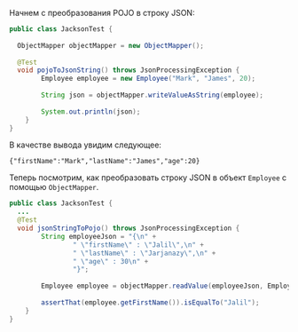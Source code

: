 Начнем с преобразования POJO в строку JSON:

```java
public class JacksonTest {  
  
  ObjectMapper objectMapper = new ObjectMapper();
  
  @Test  
  void pojoToJsonString() throws JsonProcessingException {  
        Employee employee = new Employee("Mark", "James", 20);  
  
        String json = objectMapper.writeValueAsString(employee);  
  
        System.out.println(json);  
    }  
}
```

В качестве вывода увидим следующее:

```
{"firstName":"Mark","lastName":"James","age":20}
```

Теперь посмотрим, как преобразовать строку JSON в объект `Employee` с помощью `ObjectMapper`.

```java
public class JacksonTest {  
  ...
  @Test  
  void jsonStringToPojo() throws JsonProcessingException {  
        String employeeJson = "{\n" +  
                " \"firstName\" : \"Jalil\",\n" +  
                " \"lastName\" : \"Jarjanazy\",\n" +  
                " \"age\" : 30\n" +  
                "}";  
  
        Employee employee = objectMapper.readValue(employeeJson, Employee.class);  
  
        assertThat(employee.getFirstName()).isEqualTo("Jalil");  
    }  
}
```